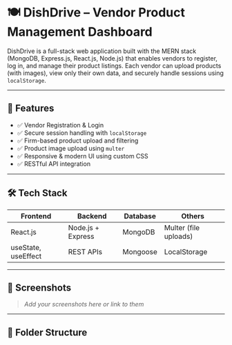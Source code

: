 # 🍽️ DishDrive – Vendor Product Management Dashboard

DishDrive is a full-stack web application built with the MERN stack (MongoDB, Express.js, React.js, Node.js) that enables vendors to register, log in, and manage their product listings. Each vendor can upload products (with images), view only their own data, and securely handle sessions using `localStorage`.

---

## 🚀 Features

- ✅ Vendor Registration & Login
- ✅ Secure session handling with `localStorage`
- ✅ Firm-based product upload and filtering
- ✅ Product image upload using `multer`
- ✅ Responsive & modern UI using custom CSS
- ✅ RESTful API integration

---

## 🛠️ Tech Stack

| Frontend          | Backend            | Database | Others                |
|-------------------|--------------------|----------|------------------------|
| React.js          | Node.js + Express  | MongoDB  | Multer (file uploads) |
| useState, useEffect | REST APIs        | Mongoose | LocalStorage          |

---

## 📸 Screenshots

> _Add your screenshots here or link to them_

---

## 📁 Folder Structure

